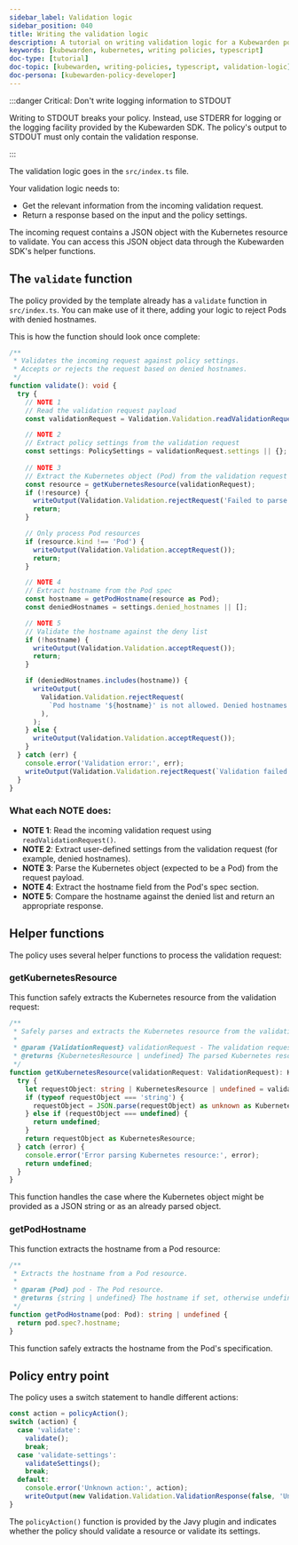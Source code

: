 ```yaml
---
sidebar_label: Validation logic
sidebar_position: 040
title: Writing the validation logic
description: A tutorial on writing validation logic for a Kubewarden policy using TypeScript.
keywords: [kubewarden, kubernetes, writing policies, typescript]
doc-type: [tutorial]
doc-topic: [kubewarden, writing-policies, typescript, validation-logic]
doc-persona: [kubewarden-policy-developer]
---
```


<head>
  <link rel="canonical" href="https://docs.kubewarden.io/tutorials/writing-policies/typescript/validation"/>
</head>

:::danger Critical: Don't write logging information to STDOUT

Writing to STDOUT breaks your policy. Instead, use STDERR for logging or the logging facility provided by the Kubewarden SDK. The policy's output to STDOUT must only contain the validation response.

:::

The validation logic goes in the `src/index.ts` file.

Your validation logic needs to:

- Get the relevant information from the incoming validation request.
- Return a response based on the input and the policy settings.

The incoming request contains a JSON object with the Kubernetes resource to validate.
You can access this JSON object data through the Kubewarden SDK's helper functions.

## The `validate` function

The policy provided by the template already has a `validate` function in `src/index.ts`. 
You can make use of it there, adding your logic to reject Pods with denied hostnames.

This is how the function should look once complete:

```typescript
/**
 * Validates the incoming request against policy settings.
 * Accepts or rejects the request based on denied hostnames.
 */
function validate(): void {
  try {
    // NOTE 1
    // Read the validation request payload
    const validationRequest = Validation.Validation.readValidationRequest();

    // NOTE 2
    // Extract policy settings from the validation request
    const settings: PolicySettings = validationRequest.settings || {};
    
    // NOTE 3
    // Extract the Kubernetes object (Pod) from the validation request
    const resource = getKubernetesResource(validationRequest);
    if (!resource) {
      writeOutput(Validation.Validation.rejectRequest('Failed to parse Kubernetes resource.'));
      return;
    }

    // Only process Pod resources
    if (resource.kind !== 'Pod') {
      writeOutput(Validation.Validation.acceptRequest());
      return;
    }

    // NOTE 4
    // Extract hostname from the Pod spec
    const hostname = getPodHostname(resource as Pod);
    const deniedHostnames = settings.denied_hostnames || [];

    // NOTE 5
    // Validate the hostname against the deny list
    if (!hostname) {
      writeOutput(Validation.Validation.acceptRequest());
      return;
    }

    if (deniedHostnames.includes(hostname)) {
      writeOutput(
        Validation.Validation.rejectRequest(
          `Pod hostname '${hostname}' is not allowed. Denied hostnames: [${deniedHostnames.join(', ')}]`
        ),
      );
    } else {
      writeOutput(Validation.Validation.acceptRequest());
    }
  } catch (err) {
    console.error('Validation error:', err);
    writeOutput(Validation.Validation.rejectRequest(`Validation failed: ${err}`));
  }
}
```

### What each NOTE does:

- **NOTE 1**: Read the incoming validation request using `readValidationRequest()`.
- **NOTE 2**: Extract user-defined settings from the validation request (for example, denied hostnames).
- **NOTE 3**: Parse the Kubernetes object (expected to be a Pod) from the request payload.
- **NOTE 4**: Extract the hostname field from the Pod's spec section.
- **NOTE 5**: Compare the hostname against the denied list and return an appropriate response.

## Helper functions

The policy uses several helper functions to process the validation request:

### getKubernetesResource

This function safely extracts the Kubernetes resource from the validation request:

```typescript
/**
 * Safely parses and extracts the Kubernetes resource from the validation request.
 *
 * @param {ValidationRequest} validationRequest - The validation request object.
 * @returns {KubernetesResource | undefined} The parsed Kubernetes resource if available.
 */
function getKubernetesResource(validationRequest: ValidationRequest): KubernetesResource | undefined {
  try {
    let requestObject: string | KubernetesResource | undefined = validationRequest.request?.object;
    if (typeof requestObject === 'string') {
      requestObject = JSON.parse(requestObject) as unknown as KubernetesResource;
    } else if (requestObject === undefined) {
      return undefined;
    }
    return requestObject as KubernetesResource;
  } catch (error) {
    console.error('Error parsing Kubernetes resource:', error);
    return undefined;
  }
}
```

This function handles the case where the Kubernetes object might be provided as a JSON string or as an already parsed object.

### getPodHostname

This function extracts the hostname from a Pod resource:

```typescript
/**
 * Extracts the hostname from a Pod resource.
 *
 * @param {Pod} pod - The Pod resource.
 * @returns {string | undefined} The hostname if set, otherwise undefined.
 */
function getPodHostname(pod: Pod): string | undefined {
  return pod.spec?.hostname;
}
```

This function safely extracts the hostname from the Pod's specification.

## Policy entry point

The policy uses a switch statement to handle different actions:

```typescript
const action = policyAction();
switch (action) {
  case 'validate':
    validate();
    break;
  case 'validate-settings':
    validateSettings();
    break;
  default:
    console.error('Unknown action:', action);
    writeOutput(new Validation.Validation.ValidationResponse(false, 'Unknown policy action'));
}
```

The `policyAction()` function is provided by the Javy plugin and indicates whether the policy should validate a resource or validate its settings.
